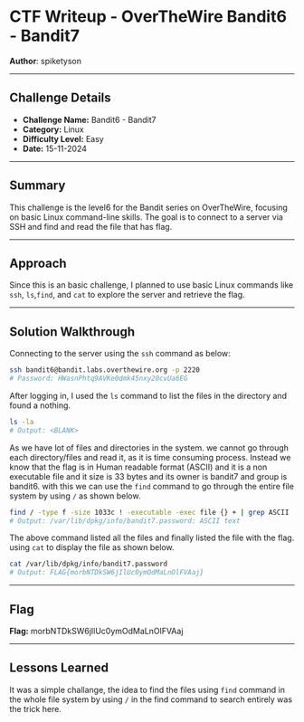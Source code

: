 # CTF Writeup - **OverTheWire Bandit6 - Bandit7**

**Author**: spiketyson  

---

## Challenge Details

- **Challenge Name:** Bandit6 - Bandit7
- **Category:** Linux
- **Difficulty Level:** Easy
- **Date:** 15-11-2024

---

## Summary

This challenge is the level6 for the Bandit series on OverTheWire, focusing on basic Linux command-line skills. The goal is to connect to a server via SSH and find and read the file that has flag.

---

## Approach

Since this is an basic challenge, I planned to use basic Linux commands like `ssh`, `ls`,`find`, and `cat` to explore the server and retrieve the flag.

---

## Solution Walkthrough

Connecting to the server using the `ssh` command as below:

```bash
ssh bandit6@bandit.labs.overthewire.org -p 2220
# Password: HWasnPhtq9AVKe0dmk45nxy20cvUa6EG
```

After logging in, I used the `ls` command to list the files in the directory and found a nothing.

```bash
ls -la
# Output: <BLANK>
```

As we have lot of files and directories in the system. we cannot go through each directory/files and read it, as it is time consuming process. Instead we know that the flag is in Human readable format (ASCII) and it is a non executable file and it size is 33 bytes and its owner is bandit7 and group is bandit6. with this we can use the `find` command to go through the entire file system by using `/` as shown below. 


```bash
find / -type f -size 1033c ! -executable -exec file {} + | grep ASCII
# Output: /var/lib/dpkg/info/bandit7.password: ASCII text
```

The above command listed all the files and finally listed the file with the flag. using `cat` to display the file as shown below. 

```bash
cat /var/lib/dpkg/info/bandit7.password
# Output: FLAG{morbNTDkSW6jIlUc0ymOdMaLnOlFVAaj}
```
---

## Flag

**Flag:** morbNTDkSW6jIlUc0ymOdMaLnOlFVAaj

---

## Lessons Learned

It was a simple challange, the idea to find the files using `find` command in the whole file system by using `/` in the find command to search entirely was the trick here.